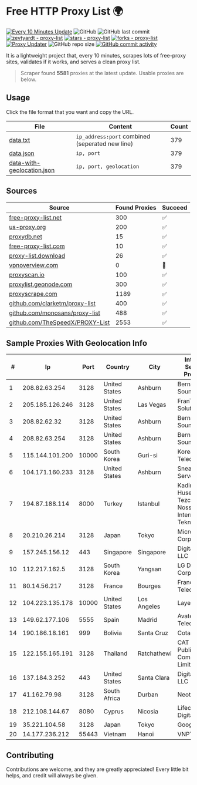
# Free HTTP Proxy List 🌍

[![Every 10 Minutes Update](https://github.com/mertguvencli/http-proxy-list/actions/workflows/main.yml/badge.svg?branch=main)](https://github.com/mertguvencli/http-proxy-list/actions/workflows/main.yml)
![GitHub](https://img.shields.io/github/license/mertguvencli/http-proxy-list)
![GitHub last commit](https://img.shields.io/github/last-commit/mertguvencli/http-proxy-list)
[![zevtyardt - proxy-list](https://img.shields.io/static/v1?label=zevtyardt&message=proxy-list&color=blue&logo=github)](https://github.com/zevtyardt/proxy-list "Go to GitHub repo")
[![stars - proxy-list](https://img.shields.io/github/stars/zevtyardt/proxy-list?style=social)](https://github.com/zevtyardt/proxy-list)
[![forks - proxy-list](https://img.shields.io/github/forks/zevtyardt/proxy-list?style=social)](https://github.com/zevtyardt/proxy-list)
[![Proxy Updater](https://github.com/zevtyardt/proxy-list/workflows/Proxy%20Updater/badge.svg)](https://github.com/zevtyardt/proxy-list/actions?query=workflow:"Proxy+Updater")
![GitHub repo size](https://img.shields.io/github/repo-size/zevtyardt/proxy-list)
[![GitHub commit activity](https://img.shields.io/github/commit-activity/m/zevtyardt/proxy-list?logo=commits)](https://github.com/zevtyardt/proxy-list/commits/main)

It is a lightweight project that, every 10 minutes, scrapes lots of free-proxy sites, validates if it works, and serves a clean proxy list.

> Scraper found **5581** proxies at the latest update. Usable proxies are below.

## Usage

Click the file format that you want and copy the URL.

|File|Content|Count|
|----|-------|-----|
|[data.txt](https://raw.githubusercontent.com/mertguvencli/http-proxy-list/main/proxy-list/data.txt)|`ip_address:port` combined (seperated new line)|379|
|[data.json](https://raw.githubusercontent.com/mertguvencli/http-proxy-list/main/proxy-list/data.json)|`ip, port`|379|
|[data-with-geolocation.json](https://raw.githubusercontent.com/mertguvencli/http-proxy-list/main/proxy-list/data-with-geolocation.json)|`ip, port, geolocation`|379|

## Sources

|Source|Found Proxies|Succeed|
|------|-------------|-------|
|[free-proxy-list.net](https://free-proxy-list.net)|300|✅|
|[us-proxy.org](https://www.us-proxy.org)|200|✅|
|[proxydb.net](http://proxydb.net)|15|✅|
|[free-proxy-list.com](https://free-proxy-list.com/?page=&port=&type%5B%5D=http&type%5B%5D=https&up_time=0&search=Search)|10|✅|
|[proxy-list.download](https://www.proxy-list.download/HTTP)|26|✅|
|[vpnoverview.com](https://vpnoverview.com/privacy/anonymous-browsing/free-proxy-servers)|0|🚫|
|[proxyscan.io](https://www.proxyscan.io)|100|✅|
|[proxylist.geonode.com](https://proxylist.geonode.com/api/proxy-list?limit=300&page=1&sort_by=lastChecked&sort_type=desc&protocols=http,https)|300|✅|
|[proxyscrape.com](https://api.proxyscrape.com/v2/?request=displayproxies&protocol=http&timeout=10000&country=all&ssl=all&anonymity=all)|1189|✅|
|[github.com/clarketm/proxy-list](https://raw.githubusercontent.com/clarketm/proxy-list/master/proxy-list-raw.txt)|400|✅|
|[github.com/monosans/proxy-list](https://raw.githubusercontent.com/monosans/proxy-list/main/proxies/http.txt)|488|✅|
|[github.com/TheSpeedX/PROXY-List](https://raw.githubusercontent.com/TheSpeedX/PROXY-List/master/http.txt)|2553|✅|


## Sample Proxies With Geolocation Info

|#|Ip|Port|Country|City|Internet Service Provider|
|-|--|----|-------|----|-------------------------|
|1|208.82.63.254|3128|United States|Ashburn|Bernardi Sounds|
|2|205.185.126.246|3128|United States|Las Vegas|FranTech Solutions|
|3|208.82.62.32|3128|United States|Ashburn|Bernardi Sounds|
|4|208.82.63.254|3128|United States|Ashburn|Bernardi Sounds|
|5|115.144.101.200|10000|South Korea|Guri-si|Korea Telecom|
|6|104.171.160.233|3128|United States|Ashburn|Sneaker Server|
|7|194.87.188.114|8000|Turkey|Istanbul|Kadir Huseyin Tezcan Nosspeed Internet Teknolojileri|
|8|20.210.26.214|3128|Japan|Tokyo|Microsoft Corporation|
|9|157.245.156.12|443|Singapore|Singapore|DigitalOcean, LLC|
|10|112.217.162.5|3128|South Korea|Yangsan|LG DACOM Corporation|
|11|80.14.56.217|3128|France|Bourges|France Telecom|
|12|104.223.135.178|10000|United States|Los Angeles|LayerHost|
|13|149.62.177.106|5555|Spain|Madrid|Avatel Telecom|
|14|190.186.18.161|999|Bolivia|Santa Cruz|Cotas Ltda.|
|15|122.155.165.191|3128|Thailand|Ratchathewi|CAT Telecom Public Company Limited|
|16|137.184.3.252|443|United States|Santa Clara|DigitalOcean, LLC|
|17|41.162.79.98|3128|South Africa|Durban|Neotel GAU|
|18|212.108.144.67|8080|Cyprus|Nicosia|Lifecell Digital LTD|
|19|35.221.104.58|3128|Japan|Tokyo|Google LLC|
|20|14.177.236.212|55443|Vietnam|Hanoi|VNPT|



## Contributing

Contributions are welcome, and they are greatly appreciated! Every
little bit helps, and credit will always be given.


